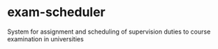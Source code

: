 # exam-scheduler

System for assignment and scheduling of supervision duties to course examination in universities
